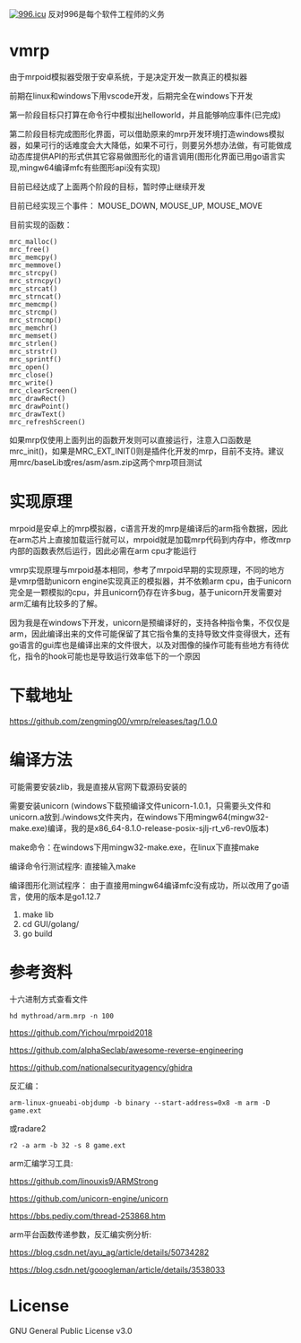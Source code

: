 <a href="https://996.icu"><img src="https://img.shields.io/badge/link-996.icu-red.svg" alt="996.icu" /></a> 反对996是每个软件工程师的义务

# vmrp

由于mrpoid模拟器受限于安卓系统，于是决定开发一款真正的模拟器

前期在linux和windows下用vscode开发，后期完全在windows下开发

第一阶段目标只打算在命令行中模拟出helloworld，并且能够响应事件(已完成)

第二阶段目标完成图形化界面，可以借助原来的mrp开发环境打造windows模拟器，如果可行的话难度会大大降低，如果不可行，则要另外想办法做，有可能做成动态库提供API的形式供其它容易做图形化的语言调用(图形化界面已用go语言实现,mingw64编译mfc有些图形api没有实现)

目前已经达成了上面两个阶段的目标，暂时停止继续开发

目前已经实现三个事件： MOUSE_DOWN, MOUSE_UP, MOUSE_MOVE

目前实现的函数：

```
mrc_malloc()
mrc_free()
mrc_memcpy()
mrc_memmove()
mrc_strcpy()
mrc_strncpy()
mrc_strcat()
mrc_strncat()
mrc_memcmp()
mrc_strcmp()
mrc_strncmp()
mrc_memchr()
mrc_memset()
mrc_strlen()
mrc_strstr()
mrc_sprintf()
mrc_open()
mrc_close()
mrc_write()
mrc_clearScreen()
mrc_drawRect()
mrc_drawPoint()
mrc_drawText()
mrc_refreshScreen()
```
如果mrp仅使用上面列出的函数开发则可以直接运行，注意入口函数是mrc_init()，如果是MRC_EXT_INIT()则是插件化开发的mrp，目前不支持。建议用mrc/baseLib或res/asm/asm.zip这两个mrp项目测试

# 实现原理

mrpoid是安卓上的mrp模拟器，c语言开发的mrp是编译后的arm指令数据，因此在arm芯片上直接加载运行就可以，mrpoid就是加载mrp代码到内存中，修改mrp内部的函数表然后运行，因此必需在arm cpu才能运行

vmrp实现原理与mrpoid基本相同，参考了mrpoid早期的实现原理，不同的地方是vmrp借助unicorn engine实现真正的模拟器，并不依赖arm cpu，由于unicorn完全是一颗模拟的cpu，并且unicorn仍存在许多bug，基于unicorn开发需要对arm汇编有比较多的了解。

因为我是在windows下开发，unicorn是预编译好的，支持各种指令集，不仅仅是arm，因此编译出来的文件可能保留了其它指令集的支持导致文件变得很大，还有go语言的gui库也是编译出来的文件很大，以及对图像的操作可能有些地方有待优化，指令的hook可能也是导致运行效率低下的一个原因

# 下载地址
https://github.com/zengming00/vmrp/releases/tag/1.0.0

# 编译方法

可能需要安装zlib，我是直接从官网下载源码安装的

需要安装unicorn (windows下载预编译文件unicorn-1.0.1，只需要头文件和unicorn.a放到./windows文件夹内，在windows下用mingw64(mingw32-make.exe)编译，我的是x86_64-8.1.0-release-posix-sjlj-rt_v6-rev0版本)

make命令：在windows下用mingw32-make.exe，在linux下直接make

编译命令行测试程序: 直接输入make

编译图形化测试程序： 由于直接用mingw64编译mfc没有成功，所以改用了go语言，使用的版本是go1.12.7
1. make lib
2. cd GUI/golang/
3. go build


# 参考资料
十六进制方式查看文件
```shell
hd mythroad/arm.mrp -n 100
```

https://github.com/Yichou/mrpoid2018

https://github.com/alphaSeclab/awesome-reverse-engineering

https://github.com/nationalsecurityagency/ghidra

反汇编：

```
arm-linux-gnueabi-objdump -b binary --start-address=0x8 -m arm -D game.ext
```

或radare2
```
r2 -a arm -b 32 -s 8 game.ext
```

arm汇编学习工具:

https://github.com/linouxis9/ARMStrong

https://github.com/unicorn-engine/unicorn

https://bbs.pediy.com/thread-253868.htm


arm平台函数传递参数，反汇编实例分析:

https://blog.csdn.net/ayu_ag/article/details/50734282

https://blog.csdn.net/gooogleman/article/details/3538033

# License

GNU General Public License v3.0
